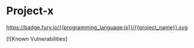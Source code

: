 # Project-x

https://badge.fury.io/{{programming_language:js}}/{{project_name}}.svg


[![Known Vulnerabilities]